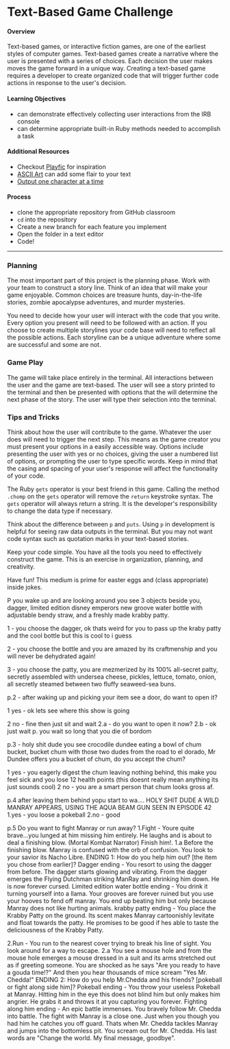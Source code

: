 # Text-Based Game Challenge

#### Overview

Text-based games, or interactive fiction games, are one of the earliest styles of computer games. Text-based games create a narrative where the user is presented with a series of choices. Each decision the user makes moves the game forward in a unique way. Creating a text-based game requires a developer to create organized code that will trigger further code actions in response to the user's decision.

#### Learning Objectives

- can demonstrate effectively collecting user interactions from the IRB console
- can determine appropriate built-in Ruby methods needed to accomplish a task

#### Additional Resources

- Checkout [Playfic](http://playfic.com/explore/popular) for inspiration
- [ASCII Art](https://www.asciiart.eu/) can add some flair to your text
- [Output one character at a time](https://stackoverflow.com/questions/4515157/read-a-ruby-string-one-character-at-a-time-for-word-wrapping)

#### Process

- clone the appropriate repository from GitHub classroom
- `cd` into the repository
- Create a new branch for each feature you implement
- Open the folder in a text editor
- Code!

---

### Planning

The most important part of this project is the planning phase. Work with your team to construct a story line. Think of an idea that will make your game enjoyable. Common choices are treasure hunts, day-in-the-life stories, zombie apocalypse adventures, and murder mysteries.

You need to decide how your user will interact with the code that you write. Every option you present will need to be followed with an action. If you choose to create multiple storylines your code base will need to reflect all the possible actions. Each storyline can be a unique adventure where some are successful and some are not.

### Game Play

The game will take place entirely in the terminal. All interactions between the user and the game are text-based. The user will see a story printed to the terminal and then be presented with options that the will determine the next phase of the story. The user will type their selection into the terminal.

### Tips and Tricks

Think about how the user will contribute to the game. Whatever the user does will need to trigger the next step. This means as the game creator you must present your options in a easily accessible way. Options include presenting the user with yes or no choices, giving the user a numbered list of options, or prompting the user to type specific words. Keep in mind that the casing and spacing of your user's response will affect the functionality of your code.

The Ruby `gets` operator is your best friend in this game. Calling the method `.chomp` on the `gets` operator will remove the `return` keystroke syntax. The `gets` operator will always return a string. It is the developer's responsibility to change the data type if necessary.

Think about the difference between `p` and `puts`. Using `p` in development is helpful for seeing raw data outputs in the terminal. But you may not want code syntax such as quotation marks in your text-based stories.

Keep your code simple. You have all the tools you need to effectively construct the game. This is an exercise in organization, planning, and creativity.

Have fun! This medium is prime for easter eggs and (class appropriate) inside jokes.

P you wake up and are looking around you see 3 objects beside you, dagger, limited edition disney emperors new groove water bottle with adjustable bendy straw, and a freshly made krabby patty.

1 - you choose the dagger, ok thats weird for you to pass up the kraby patty and the cool bottle but this is cool to i guess

2 - you choose the bottle and you are amazed by its craftmenship and you will never be dehydrated again!

3 - you choose the patty, you are mezmerized by its 100% all-secret patty, secretly assembled with undersea cheese, pickles, lettuce, tomato, onion, all secretly steamed between two fluffy seaweed-sea buns.

p.2 - after waking up and picking your item see a door, do want to open it?

1 yes - ok lets see where this show is going

2 no - fine then just sit and wait
2.a - do you want to open it now?
2.b - ok just wait
p. you wait so long that you die of bordom

p.3 - holy shit dude you see crocodile dundee eating a bowl of chum bucket, bucket chum with those two dudes from the road to el dorado, Mr Dundee offers you a bucket of chum, do you accept the chum?

1 yes - you eagerly digest the chum leaving nothing behind, this make you feel sick and you lose 12 health points (this doesnt really mean anything its just sounds cool)
2 no - you are a smart person that chum looks gross af. 

p.4 after leaving them behind yopu start to wa.... HOLY SHIT DUDE A WILD MANRAY APPEARS, USING THE AQUA BEAM GUN SEEN IN EPISODE 42
1.yes - you loose a pokeball
2.no - good

p.5 Do you want to fight Manray or run away? 
1.Fight - Youre quite brave...you lunged at him missing him entirely. He laughs and is about to deal a finishing blow. (Mortal Kombat Narrator) Finish him!.
1.a Before the finishing blow. Manray is confused with the orb of confusion. You look to your savior its Nacho Libre. 
ENDING 1: How do you help him out? [the item you chose from earlier]?
Dagger ending - You resort to using the dagger from before. The dagger starts glowing and vibrating. From the dagger emerges the Flying Dutchman striking ManRay and shrinking him down. He is now forever cursed. 
Limited edition water bottle ending - You drink it turning yourself into a llama. Your grooves are forever ruined but you use your hooves to fend off manray. You end up beating him but only because Manray does not like hurting animals. 
krabby patty ending - You place the Krabby Patty on the ground. Its scent makes Manray cartoonishly levitate and float towards the patty. He promises to be good if hes able to taste the deliciousness of the Krabby Patty. 

2.Run - You run to the nearest cover trying to break his line of sight. You look around for a way to escape. 
2.a You see a mouse hole and from the mouse hole emerges a mouse dressed in a suit and its arms stretched out as if greeting someone. You are shocked as he says "Are you ready to have a gouda time!?" And then you hear thousands of mice scream "Yes Mr. Chedda!"
ENDING 2: How do you help Mr.Chedda and his friends? [pokeball or fight along side him]?
Pokeball ending - You throw your useless Pokeball at Manray. Hitting him in the eye this does not blind him but only makes him angrier. He grabs it and throws it at you capturing you forever. 
Fighting along him ending - An epic battle immenses. You bravely follow Mr. Chedda into battle. The fight with Manray is a close one. Just when you though you had him he catches you off guard. Thats when Mr. Chedda tackles Manray and jumps into the bottomless pit. You scream out for Mr. Chedda. His last words are "Change the world. My final message, goodbye".